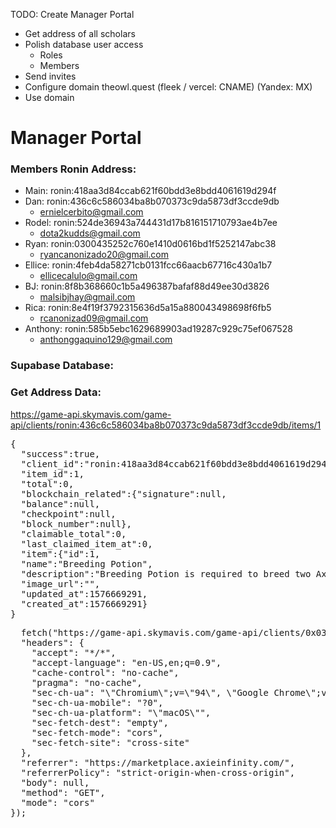 TODO:
Create Manager Portal

- Get address of all scholars
- Polish database user access
  - Roles
  - Members
- Send invites
- Configure domain theowl.quest
  (fleek / vercel: CNAME)
  (Yandex: MX)
- Use domain

# Manager Portal

### Members Ronin Address:

- Main: ronin:418aa3d84ccab621f60bdd3e8bdd4061619d294f
- Dan: ronin:436c6c586034ba8b070373c9da5873df3ccde9db
  - ernielcerbito@gmail.com
- Rodel: ronin:524de36943a744431d17b816151710793ae4b7ee
  - dota2kudds@gmail.com
- Ryan: ronin:0300435252c760e1410d0616bd1f5252147abc38
  - ryancanonizado20@gmail.com
- Ellice: ronin:4feb4da58271cb0131fcc66aacb67716c430a1b7
  - ellicecalulo@gmail.com
- BJ: ronin:8f8b368660c1b5a496387bafaf88d49ee30d3826
  - malsibjhay@gmail.com
- Rica: ronin:8e4f19f3792315636d5a15a880043498698f6fb5
  - rcanonizad09@gmail.com
- Anthony: ronin:585b5ebc1629689903ad19287c929c75ef067528
  - anthonggaquino129@gmail.com

### Supabase Database:

### Get Address Data:

https://game-api.skymavis.com/game-api/clients/ronin:436c6c586034ba8b070373c9da5873df3ccde9db/items/1

<pre>
{ 
  "success":true,
  "client_id":"ronin:418aa3d84ccab621f60bdd3e8bdd4061619d294f",
  "item_id":1,
  "total":0,
  "blockchain_related":{"signature":null,
  "balance":null,
  "checkpoint":null,
  "block_number":null},
  "claimable_total":0,
  "last_claimed_item_at":0,
  "item":{"id":1,
  "name":"Breeding Potion",
  "description":"Breeding Potion is required to breed two Axies",
  "image_url":"",
  "updated_at":1576669291,
  "created_at":1576669291}
}
</pre>

<pre>
  fetch("https://game-api.skymavis.com/game-api/clients/0x0300435252c760e1410d0616bd1f5252147abc38/items/1", {
  "headers": {
    "accept": "*/*",
    "accept-language": "en-US,en;q=0.9",
    "cache-control": "no-cache",
    "pragma": "no-cache",
    "sec-ch-ua": "\"Chromium\";v=\"94\", \"Google Chrome\";v=\"94\", \";Not A Brand\";v=\"99\"",
    "sec-ch-ua-mobile": "?0",
    "sec-ch-ua-platform": "\"macOS\"",
    "sec-fetch-dest": "empty",
    "sec-fetch-mode": "cors",
    "sec-fetch-site": "cross-site"
  },
  "referrer": "https://marketplace.axieinfinity.com/",
  "referrerPolicy": "strict-origin-when-cross-origin",
  "body": null,
  "method": "GET",
  "mode": "cors"
});
</pre>

